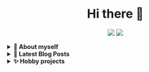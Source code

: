 <h1 align="center" title="...and I'm happy to see you here 😊">Hi there 👋</h1>
<p align="center">
    <a href="https://www.linkedin.com/in/jonas-schaude-802093126" title="LinkedIn"><img
            src="https://img.shields.io/badge/-LinkedIn-0e76a8?style=flat-square&logo=Linkedin&logoColor=white" /></a>
    <a href="https://medium.com/@jonas.schaude" title="Medium"><img
            src="https://img.shields.io/badge/Medium-12100E?style=flat-square&logo=Medium&logoColor=white" /></a>
</p>


<details>
    <summary><b>👤 About myself</b></summary>
    <p>
        <img align="right" width="250" src="https://miro.medium.com/max/2400/1*7zqbhy-BNUotghOkIUW7xQ.png"
            alt="Jonas Schaude" />

<blockquote>
I am a certified Freelance Software Engineer from Germany with experience in different industries like mobility, e-commerce, health care and others. During my career, I acted in several different roles from full-stack developer and architect to technical lead developer.

In general, I am passionated about exploring new technologies and development processes as well as supporting and coaching technical teams.
</blockquote>

----
</p>
</details>

<details>
    <summary><b>🚀 Latest Blog Posts</b></summary>
    <p>

- [Developing iOS applications with Uncle Bob’s Clean
Architecture](https://medium.com/@jonas.schaude/developing-ios-applications-with-uncle-bobs-clean-architecture-572084853cdc)
- [Best practices for writing unit
tests](https://medium.com/@jonas.schaude/best-practices-for-writing-unit-tests-7b9051d0faf2)

----
</p>
</details>

<details>
    <summary><b>✨ Hobby projects</b></summary>
    <p>

- [Soonflix](https://www.soonflix.de)

----
</p>
</details>
